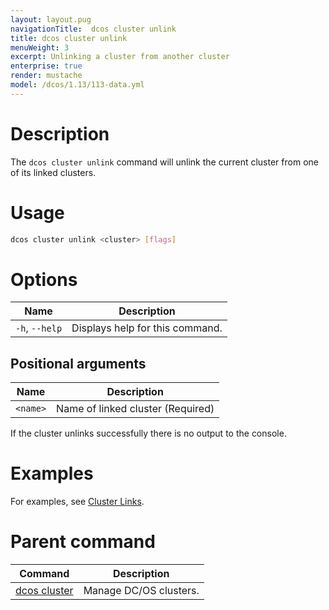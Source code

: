 ```yaml
---
layout: layout.pug
navigationTitle:  dcos cluster unlink
title: dcos cluster unlink
menuWeight: 3
excerpt: Unlinking a cluster from another cluster
enterprise: true
render: mustache
model: /dcos/1.13/113-data.yml
---
```


# Description
The `dcos cluster unlink` command will unlink the current cluster from one of its linked clusters.

# Usage

```bash
dcos cluster unlink <cluster> [flags]
```
# Options

| Name | Description |
|---------|-------------|
| `-h`, `--help`     |  Displays help for this command. |


## Positional arguments

| Name |  Description |
|---------|-------------|
| `<name>`   | Name of linked cluster (Required) |

If the cluster unlinks successfully there is no output to the console.


# Examples
For examples, see [Cluster Links](/1.13/administering-clusters/multiple-clusters/cluster-links/).

# Parent command

| Command | Description |
|---------|-------------|
| [dcos cluster](/1.13/cli/command-reference/dcos-cluster/) | Manage DC/OS clusters. |

